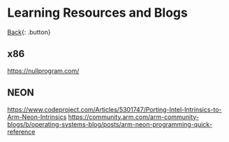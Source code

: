 # Learning Resources and Blogs

[Back](../index.md#simd){: .button}

## x86

https://nullprogram.com/

## NEON

https://www.codeproject.com/Articles/5301747/Porting-Intel-Intrinsics-to-Arm-Neon-Intrinsics
https://community.arm.com/arm-community-blogs/b/operating-systems-blog/posts/arm-neon-programming-quick-reference
